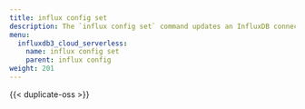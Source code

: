 ```yaml
---
title: influx config set
description: The `influx config set` command updates an InfluxDB connection configuration.
menu:
  influxdb3_cloud_serverless:
    name: influx config set
    parent: influx config
weight: 201
---
```


{{< duplicate-oss >}}
